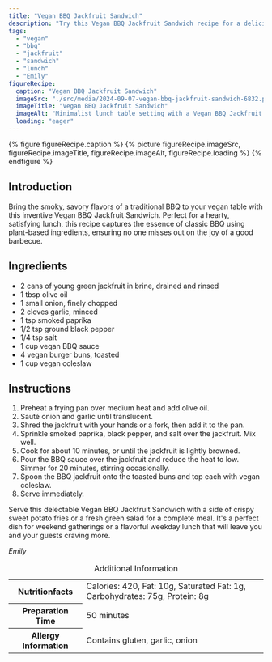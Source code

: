 ```yaml
---
title: "Vegan BBQ Jackfruit Sandwich"
description: "Try this Vegan BBQ Jackfruit Sandwich recipe for a delicious twist on classic BBQ, using plant-based ingredients for a hearty and satisfying meal."
tags:
  - "vegan"
  - "bbq"
  - "jackfruit"
  - "sandwich"
  - "lunch"
  - "Emily"
figureRecipe: 
  caption: "Vegan BBQ Jackfruit Sandwich"
  imageSrc: "./src/media/2024-09-07-vegan-bbq-jackfruit-sandwich-6832.png"
  imageTitle: "Vegan BBQ Jackfruit Sandwich"
  imageAlt: "Minimalist lunch table setting with a Vegan BBQ Jackfruit Sandwich, sweet potato fries, and green salad in natural light."
  loading: "eager"
---
```


{% figure figureRecipe.caption %}
{% picture figureRecipe.imageSrc, figureRecipe.imageTitle, figureRecipe.imageAlt, figureRecipe.loading %}
{% endfigure %}

## Introduction

Bring the smoky, savory flavors of a traditional BBQ to your vegan table with this inventive Vegan BBQ Jackfruit Sandwich. Perfect for a hearty, satisfying lunch, this recipe captures the essence of classic BBQ using plant-based ingredients, ensuring no one misses out on the joy of a good barbecue.

## Ingredients

- 2 cans of young green jackfruit in brine, drained and rinsed
- 1 tbsp olive oil
- 1 small onion, finely chopped
- 2 cloves garlic, minced
- 1 tsp smoked paprika
- 1/2 tsp ground black pepper
- 1/4 tsp salt
- 1 cup vegan BBQ sauce
- 4 vegan burger buns, toasted
- 1 cup vegan coleslaw

## Instructions

1. Preheat a frying pan over medium heat and add olive oil.
2. Sauté onion and garlic until translucent.
3. Shred the jackfruit with your hands or a fork, then add it to the pan.
4. Sprinkle smoked paprika, black pepper, and salt over the jackfruit. Mix well.
5. Cook for about 10 minutes, or until the jackfruit is lightly browned.
6. Pour the BBQ sauce over the jackfruit and reduce the heat to low. Simmer for 20 minutes, stirring occasionally.
7. Spoon the BBQ jackfruit onto the toasted buns and top each with vegan coleslaw.
8. Serve immediately.

Serve this delectable Vegan BBQ Jackfruit Sandwich with a side of crispy sweet potato fries or a fresh green salad for a complete meal. It's a perfect dish for weekend gatherings or a flavorful weekday lunch that will leave you and your guests craving more.

*Emily*

<table><caption class='sr-only'>Additional Information</caption><tr><th>Nutritionfacts</th><td>Calories: 420, Fat: 10g, Saturated Fat: 1g, Carbohydrates: 75g, Protein: 8g&nbsp;</td></tr><tr><th>Preparation Time</th><td>50 minutes&nbsp;</td></tr><tr><th>Allergy Information</th><td>Contains gluten, garlic, onion&nbsp;</td></tr></table>

